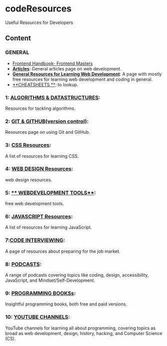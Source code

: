 # codeResources
Useful Resources for Developers

## Content

### GENERAL
- [Frontend Handbook- Frontend Masters](https://frontendmasters.com/books/front-end-handbook/2019/)
- [**Articles**](DevelopmentArticles.md): General articles page on web development.
- [**General Resources for Learning Web Development**](generalResources.md): A page with mostly free resources for learning web development and coding in general.
- [**CHEATSHEETS **](cheatSheets.md): to lookup.

### 1: [**ALGORITHMS & DATASTRUCTURES**](AlgorithmsDataStructures.md): 
Resources for tackling algorithms.
### 2: [**GIT & GITHUB(version control)**](Using_Git_and_GitHub.md): 
Resources page on using Git and GitHub.
### 3: [**CSS Resources**](CSSResources.md):
A list of resources for learning CSS.
### 4: [**WEB DESIGN Resources**](WebDesignResources.md):
web design resources.
### 5: [** WEBDEVELOPMENT TOOLS**](WebDevTools.md): 
free web development tools.
### 6: [**JAVASCRIPT Resources**](JavaScript.md): 
A list of resources for learning JavaScript.
### 7:[**CODE INTERVIEWING**](HowtoInterviewforCodeJobs.md): 
A page of resources about preparing for the job market.
### 8: [**PODCASTS**](Podcasts.md): 
A range of podcasts covering topics like coding, design, accessibility, JavaScript, and Mindset/Self-Development.
### 9: [**PROGRAMMING BOOKSs**](Programming_Books.md):  
Insightful programming books, both free and paid versions.
### 10: [**YOUTUBE CHANNELS**](YouTubeChannels.md):
YouTube channels for learning all about programming, covering topics as broad as web development, design, history, hacking, and Computer Science (CS).



